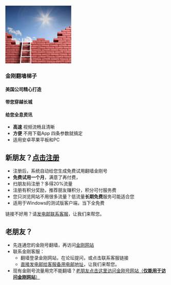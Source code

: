 ![athird](l-w-s-athird.png)
### 金刚翻墙梯子

#### 美国公司精心打造
####     带您穿越长城
####     给您全息资讯

* **高速** 视频流畅且清晰
* **方便** 不用下载App 四条参数就搞定
* 适用安卓苹果平板和PC
    
## 新朋友？[点击注册](https://myfasttrack.org/midman/testfm.php)
* 注册后，系统自动给您生成免费试用翻墙金刚号
* **免费试用一个月**，满意了再付费，
* 扫朋友码注册？多得20%流量
* 注册有积分奖励，推荐朋友赚积分，积分可付服务费
* 您只浏览网站不用很多流量？低流量**长期免费**服务可能适合您
* 适用于Windows的测试版客户端，当下全免费

链接不好用？请[发电邮联系客服](mailto:cs@a2zitpro.com)，让我们来帮您。

## 老朋友？
* 先连通您的金刚号翻墙，再访问[金刚网站](https://atozitpro.net/zh)   
* 联系金刚客服：
  * 翻墙登录金刚网站，在论坛提问，或点击联系客服链接
  * [直接发电邮给客服备用电邮地址](mailto:cs@a2zitpro.com)，让我们来帮您。
* 现有金刚号流量用完不能翻墙？[老朋友点击这里访问金刚号网站（**仅能用于访问金刚网站**）](https://github.com/a2zitpro/k/blob/master/888.md)

